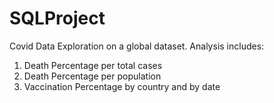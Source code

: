 # SQLProject

Covid Data Exploration on a global dataset.
Analysis includes:
1. Death Percentage per total cases
2. Death Percentage per population
3. Vaccination Percentage by country and by date
